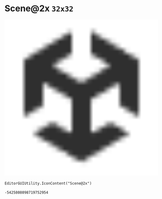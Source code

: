 # Scene@2x `32x32`
<img src="/img/Scene@2x.png" width=512 height=512>

``` CSharp
EditorGUIUtility.IconContent("Scene@2x")
```
```
-5425808098719752954
```
